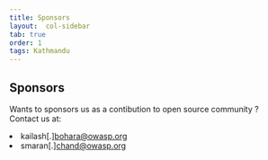 ```yaml
---
title: Sponsors
layout:  col-sidebar
tab: true
order: 1
tags: Kathmandu
---
```


## Sponsors

Wants to sponsors us as a contibution to open source community ?<br>
Contact us at: <li>kailash[.]bohara@owasp.org<li>smaran[.]chand@owasp.org
